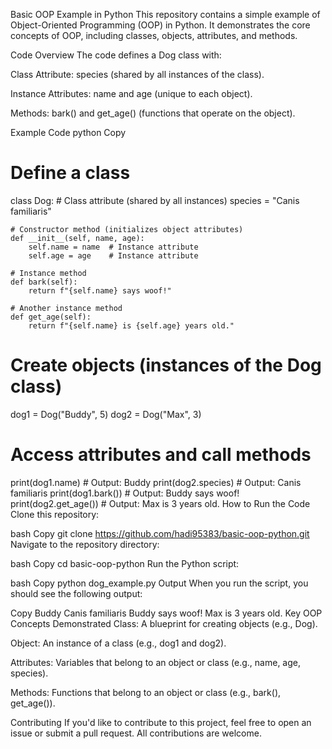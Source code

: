 Basic OOP Example in Python
This repository contains a simple example of Object-Oriented Programming (OOP) in Python. It demonstrates the core concepts of OOP, including classes, objects, attributes, and methods.

Code Overview
The code defines a Dog class with:

Class Attribute: species (shared by all instances of the class).

Instance Attributes: name and age (unique to each object).

Methods: bark() and get_age() (functions that operate on the object).

Example Code
python
Copy
# Define a class
class Dog:
    # Class attribute (shared by all instances)
    species = "Canis familiaris"

    # Constructor method (initializes object attributes)
    def __init__(self, name, age):
        self.name = name  # Instance attribute
        self.age = age    # Instance attribute

    # Instance method
    def bark(self):
        return f"{self.name} says woof!"

    # Another instance method
    def get_age(self):
        return f"{self.name} is {self.age} years old."

# Create objects (instances of the Dog class)
dog1 = Dog("Buddy", 5)
dog2 = Dog("Max", 3)

# Access attributes and call methods
print(dog1.name)          # Output: Buddy
print(dog2.species)       # Output: Canis familiaris
print(dog1.bark())        # Output: Buddy says woof!
print(dog2.get_age())     # Output: Max is 3 years old.
How to Run the Code
Clone this repository:

bash
Copy
git clone https://github.com/hadi95383/basic-oop-python.git
Navigate to the repository directory:

bash
Copy
cd basic-oop-python
Run the Python script:

bash
Copy
python dog_example.py
Output
When you run the script, you should see the following output:

Copy
Buddy
Canis familiaris
Buddy says woof!
Max is 3 years old.
Key OOP Concepts Demonstrated
Class: A blueprint for creating objects (e.g., Dog).

Object: An instance of a class (e.g., dog1 and dog2).

Attributes: Variables that belong to an object or class (e.g., name, age, species).

Methods: Functions that belong to an object or class (e.g., bark(), get_age()).

Contributing
If you'd like to contribute to this project, feel free to open an issue or submit a pull request. All contributions are welcome.
